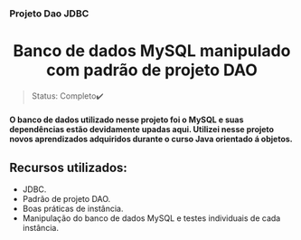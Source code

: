 ### Projeto Dao JDBC<h1 align="center">Banco de dados MySQL manipulado com padrão de projeto DAO</h1>

>Status: Completo✔️

#### O banco de dados utilizado nesse projeto foi o MySQL e suas dependências estão devidamente upadas aqui. Utilizei nesse projeto novos aprendizados adquiridos durante o curso Java orientado á objetos. 

## Recursos utilizados:
- JDBC.
- Padrão de projeto DAO.
- Boas práticas de instância. 
- Manipulação do banco de dados MySQL e testes individuais de cada instância.




